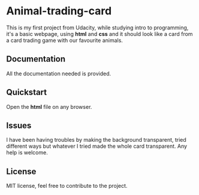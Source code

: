 # Animal-trading-card
This is my first project from Udacity, while studying intro to programming, it's a basic webpage, using **html** and **css** and it should look like a card from a card trading game with our favourite animals.

## Documentation
All the documentation needed is provided.

## Quickstart 
Open the **html** file on any browser.

## Issues
I have been having troubles by making the background transparent, tried different ways but whatever I tried made the whole card transparent. Any help is welcome.

## License
MIT license, feel free to contribute to the project.
